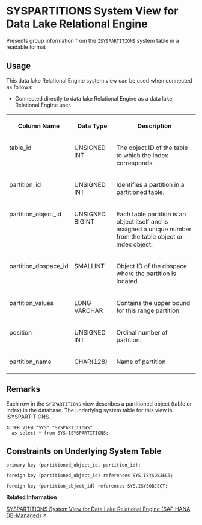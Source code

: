 <!-- loioa87f12ff84f210158071ec615c24a7c0 -->

# SYSPARTITIONS System View for Data Lake Relational Engine

Presents group information from the `ISYSPARTITIONS` system table in a readable format



<a name="loioa87f12ff84f210158071ec615c24a7c0__section_vwg_vhq_b4b"/>

## Usage

This data lake Relational Engine system view can be used when connected as follows:

-   Connected directly to data lake Relational Engine as a data lake Relational Engine user.




<table>
<tr>
<th valign="top">

Column Name

</th>
<th valign="top">

Data Type

</th>
<th valign="top">

Description

</th>
</tr>
<tr>
<td valign="top">

table\_id

</td>
<td valign="top">

UNSIGNED INT

</td>
<td valign="top">

The object ID of the table to which the index corresponds.

</td>
</tr>
<tr>
<td valign="top">

partition\_id

</td>
<td valign="top">

UNSIGNED INT

</td>
<td valign="top">

Identifies a partition in a partitioned table.

</td>
</tr>
<tr>
<td valign="top">

partition\_object\_id

</td>
<td valign="top">

UNSIGNED BIGINT

</td>
<td valign="top">

Each table partition is an object itself and is assigned a unique number from the table object or index object.

</td>
</tr>
<tr>
<td valign="top">

partition\_dbspace\_id

</td>
<td valign="top">

SMALLINT

</td>
<td valign="top">

Object ID of the dbspace where the partition is located.

</td>
</tr>
<tr>
<td valign="top">

partition\_values

</td>
<td valign="top">

LONG VARCHAR

</td>
<td valign="top">

Contains the upper bound for this range partition.

</td>
</tr>
<tr>
<td valign="top">

position

</td>
<td valign="top">

UNSIGNED INT

</td>
<td valign="top">

Ordinal number of partition.

</td>
</tr>
<tr>
<td valign="top">

partition\_name

</td>
<td valign="top">

CHAR\(128\)

</td>
<td valign="top">

Name of partition

</td>
</tr>
</table>



<a name="loioa87f12ff84f210158071ec615c24a7c0__SYSPARTITIONS_remarks1"/>

## Remarks

Each row in the `SYSPARTITIONS` view describes a partitioned object \(table or index\) in the database. The underlying system table for this view is ISYSPARTITIONS.

```
ALTER VIEW "SYS"."SYSPARTITIONS"
  as select * from SYS.ISYSPARTITIONS;
```



<a name="loioa87f12ff84f210158071ec615c24a7c0__SYSPARTITIONS_constraints"/>

## Constraints on Underlying System Table

```
primary key (partitioned_object_id, partition_id);
```

```
foreign key (partitioned_object_id) references SYS.ISYSOBJECT;
```

```
foreign key (partition_object_id) references SYS.ISYSOBJECT;
```

**Related Information**  


[SYSPARTITIONS System View for Data Lake Relational Engine (SAP HANA DB-Managed)](https://help.sap.com/viewer/a898e08b84f21015969fa437e89860c8/2023_4_QRC/en-US/1c2e04fba3b943e2b6ae23522aad5b5c.html "Presents group information from the ISYSPARTITIONS system table in a readable format") :arrow_upper_right:

